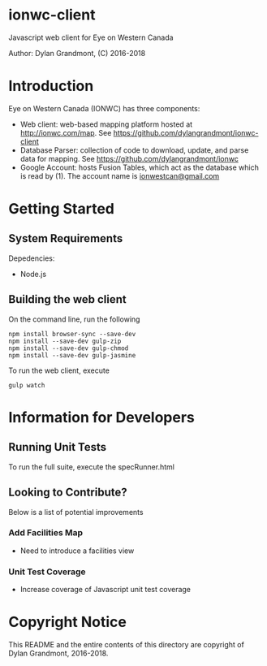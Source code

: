 # ionwc-client
Javascript web client for Eye on Western Canada

Author: Dylan Grandmont, (C) 2016-2018


# Introduction

Eye on Western Canada (IONWC) has three components: 
* Web client: web-based mapping platform hosted at http://ionwc.com/map.
See https://github.com/dylangrandmont/ionwc-client
* Database Parser: collection of code to download, update, and parse data for mapping.
See https://github.com/dylangrandmont/ionwc
* Google Account: hosts Fusion Tables, which act as the database which is read by (1). The account name is ionwestcan@gmail.com


# Getting Started

## System Requirements

Depedencies:
* Node.js

## Building the web client

On the command line, run the following
```
npm install browser-sync --save-dev
npm install --save-dev gulp-zip
npm install --save-dev gulp-chmod
npm install --save-dev gulp-jasmine
```

To run the web client, execute
```
gulp watch
```

# Information for Developers

## Running Unit Tests

To run the full suite, execute the specRunner.html

## Looking to Contribute?
Below is a list of potential improvements

### Add Facilities Map
* Need to introduce a facilities view

### Unit Test Coverage
* Increase coverage of Javascript unit test coverage


# Copyright Notice
This README and the entire contents of this directory are copyright of Dylan Grandmont, 2016-2018.
